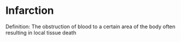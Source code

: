 # Infarction

Definition: The obstruction of blood to a certain area of the body often resulting in local tissue death